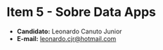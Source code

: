 # Item  5 - Sobre Data Apps
- **Candidato:** Leonardo Canuto Junior<br />
- **E-mail:** leonardo.cjr@hotmail.com
